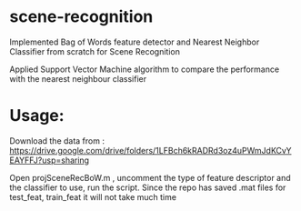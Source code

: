 # scene-recognition
Implemented Bag of Words feature detector and Nearest Neighbor Classifier from scratch for Scene Recognition


Applied Support Vector Machine algorithm to compare the performance with the nearest neighbour classifier

# Usage:

Download the data from : https://drive.google.com/drive/folders/1LFBch6kRADRd3oz4uPWmJdKCvYEAYFFJ?usp=sharing


Open projSceneRecBoW.m , uncomment the type of feature descriptor and the classifier to use, run the script. Since the repo has saved .mat files for test_feat, train_feat it will not take much time
